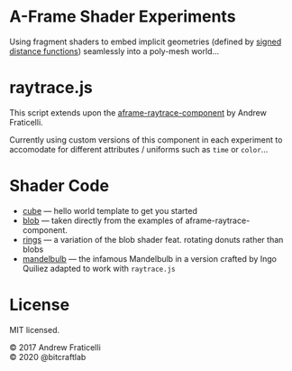 # A-Frame Shader Experiments

Using fragment shaders to embed implicit geometries (defined by [signed distance functions](https://iquilezles.org/www/articles/distfunctions/distfunctions.htm)) seamlessly into a poly-mesh world...

# raytrace.js

This script extends upon the [aframe-raytrace-component](https://github.com/omgitsraven/aframe-raytrace-component) by Andrew Fraticelli.

Currently using custom versions of this component in each experiment to accomodate for different attributes / uniforms such as `time` or `color`...

# Shader Code

- [cube](cube) — hello world template to get you started
- [blob](blob) — taken directly from the examples of aframe-raytrace-component.
- [rings](rings) — a variation of the blob shader feat. rotating donuts rather than blobs
- [mandelbulb](mandelbubl) — the infamous Mandelbulb in a version crafted by Ingo Quiliez adapted to work with `raytrace.js`

# License

MIT licensed.

© 2017 Andrew Fraticelli  
© 2020 @bitcraftlab
